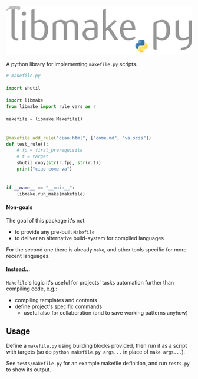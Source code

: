 ![libmake.py](docs/_assets/logo.png)

A python library for implementing `makefile.py` scripts.

```python
# makefile.py

import shutil

import libmake
from libmake import rule_vars as r

makefile = libmake.Makefile()


@makefile.add_rule("ciao.html", ["come.md", "va.scss"])
def test_rule():
    # fp = first_prerequisite
    # t = target
    shutil.copy(str(r.fp), str(r.t))
    print("ciao come va")


if __name__ == "__main__":
    libmake.run_make(makefile)
```

#### Non-goals

The goal of this package it's not:

- to provide any pre-built `Makefile`
- to deliver an alternative build-system for compiled languages

For the second one there is already `make`, and other tools specific for more
recent languages.

#### Instead...

`Makefile`'s logic it's useful for projects' tasks automation further than
compiling code, e.g.:

- compiling templates and contents
- define project's specific commands
  - useful also for collaboration (and to save working patterns anyhow)

## Usage

Define a `makefile.py` using building blocks provided, then run it as a script
with targets (so do `python makefile.py args...` in place of `make args...`).

See `tests/makefile.py` for an example makefile definition, and run `tests.py`
to show its output.
